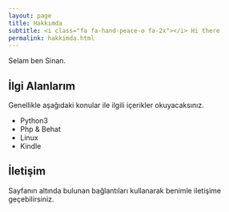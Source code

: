 ```yaml
---
layout: page
title: Hakkımda
subtitle: <i class="fa fa-hand-peace-o fa-2x"></i> Hi there
permalink: hakkimda.html
---
```


Selam ben Sinan.


## İlgi Alanlarım
Genellikle aşağıdaki konular ile ilgili içerikler okuyacaksınız.

- Python3
- Php & Behat
- Linux
- Kindle


## İletişim

Sayfanın altında bulunan bağlantıları kullanarak benimle iletişime geçebilirsiniz.
